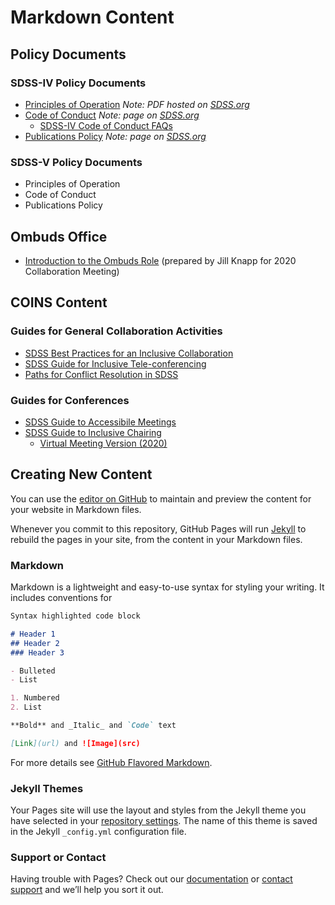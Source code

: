# Markdown Content

## Policy Documents 

### SDSS-IV Policy Documents
- [Principles of Operation](https://www.sdss.org/wp-content/uploads/2014/11/principles.sdss4_.v4.pdf) *Note: PDF hosted on [SDSS.org](https://www.sdss.org/)*
- [Code of Conduct](https://www.sdss.org/collaboration/the-sloan-digital-sky-survey-code-of-conduct/) *Note: page on [SDSS.org](https://www.sdss.org/)*
  - [SDSS-IV Code of Conduct FAQs](CoC_FAQs.md)
- [Publications Policy](https://www.sdss.org/collaboration/publication-policy/) *Note: page on [SDSS.org](https://www.sdss.org/)*


### SDSS-V Policy Documents
- Principles of Operation
- Code of Conduct
- Publications Policy 

## Ombuds Office
- [Introduction to the Ombuds Role](intro_to_ombuds.md) (prepared by Jill Knapp for 2020 Collaboration Meeting)

## COINS Content

### Guides for General Collaboration Activities
- [SDSS Best Practices for an Inclusive Collaboration](best_practices.md)
- [SDSS Guide for Inclusive Tele-conferencing](telecon_recommendations.md)
- [Paths for Conflict Resolution in SDSS](conflict_resolution.md)

### Guides for Conferences
- [SDSS Guide to Accessibile Meetings](meeting_accessibility.md)
- [SDSS Guide to Inclusive Chairing](chairing_guidelines.md)
  - [Virtual Meeting Version (2020)](virtual_conferences.md)

## Creating New Content

You can use the [editor on GitHub](https://github.com/sdss/coins/edit/main/README.md) to maintain and preview the content for your website in Markdown files.

Whenever you commit to this repository, GitHub Pages will run [Jekyll](https://jekyllrb.com/) to rebuild the pages in your site, from the content in your Markdown files.

### Markdown

Markdown is a lightweight and easy-to-use syntax for styling your writing. It includes conventions for

```markdown
Syntax highlighted code block

# Header 1
## Header 2
### Header 3

- Bulleted
- List

1. Numbered
2. List

**Bold** and _Italic_ and `Code` text

[Link](url) and ![Image](src)
```

For more details see [GitHub Flavored Markdown](https://guides.github.com/features/mastering-markdown/).

### Jekyll Themes

Your Pages site will use the layout and styles from the Jekyll theme you have selected in your [repository settings](https://github.com/sdss/coins/settings/pages). The name of this theme is saved in the Jekyll `_config.yml` configuration file.

### Support or Contact

Having trouble with Pages? Check out our [documentation](https://docs.github.com/categories/github-pages-basics/) or [contact support](https://support.github.com/contact) and we’ll help you sort it out.
